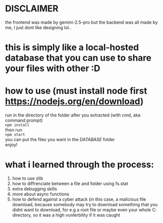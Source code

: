 # DISCLAIMER
the frontend was made by gemini-2.5-pro but the backend was all made by me, I just dont like designing lol..

# this is simply like a local-hosted database that you can use to share your files with other :D

# how to use (must install node first https://nodejs.org/en/download)
run in the directory of the folder after you extracted (with cmd, aka command prompt)<br/>
```npm install``` <br/>
then run <br/> ```npm start``` <br/>
you can put the files you want in the *DATABASE* folder <br/>
enjoy!

# what i learned through the process:
1) how to use zlib
2) how to diffrenciate between a file and folder using fs.stat
3) extra debugging skills
4) more about async functions
5) how to defend against a cyber attack (in this case, a malicious file download, because somebody may try to download something that you didnt want to download, for e.g a root file or maybe even your whole C: directory, so it was a high vunlerbility if it was caught
